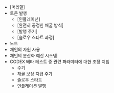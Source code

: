 - [머리말]
- 토큰 발행
  - [인플레이션]
  - [완전히 공정한 채굴 방식]
  - [발행 주기]
  - [슬로우 스타트 과정]
- 노드
- 체인의 자원 사용 
- 체인의 분산화 예산 시스템
- CODEX 베타 테스트 중 관련 파라미터에 대한 조정 지침
  - 주기 
  - 채굴 보상 지급 주기
  - 슬로우 스타트
  - 인플레이션 발행